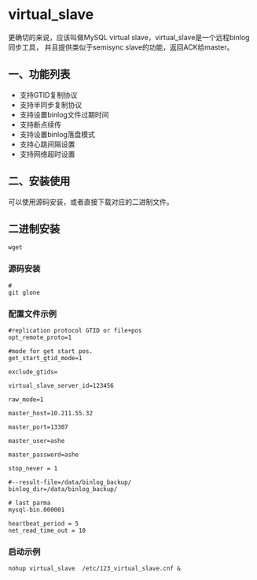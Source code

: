 # virtual_slave

更确切的来说，应该叫做MySQL virtual slave，virtual_slave是一个远程binlog同步工具，
并且提供类似于semisync slave的功能，返回ACK给master。

## 一、功能列表

- 支持GTID复制协议
- 支持半同步复制协议
- 支持设置binlog文件过期时间
- 支持断点续传
- 支持设置binlog落盘模式
- 支持心跳间隔设置
- 支持网络超时设置

## 二、安装使用

可以使用源码安装，或者直接下载对应的二进制文件。

## 二进制安装

```$xslt
wget 
```


### 源码安装
```$xslt
#
git glone 
```

### 配置文件示例

```$xslt
#replication protocol GTID or file+pos
opt_remote_proto=1

#mode for get start pos.
get_start_gtid_mode=1

exclude_gtids=

virtual_slave_server_id=123456

raw_mode=1

master_host=10.211.55.32

master_port=13307

master_user=ashe

master_password=ashe

stop_never = 1

#--result-file=/data/binlog_backup/
binlog_dir=/data/binlog_backup/

# last parma
mysql-bin.000001

heartbeat_period = 5
net_read_time_out = 10
```

### 启动示例
```$xslt
nohup virtual_slave  /etc/123_virtual_slave.cnf &
```
